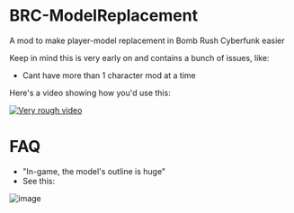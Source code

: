 # BRC-ModelReplacement
 A mod to make player-model replacement in Bomb Rush Cyberfunk easier

 Keep in mind this is very early on and contains a bunch of issues, like:
* Cant have more than 1 character mod at a time


Here's a video showing how you'd use this:

[![Very rough video](https://img.youtube.com/vi/BoFOzLmoFgA/0.jpg)](https://www.youtube.com/watch?v=BoFOzLmoFgA)

# FAQ

* "In-game, the model's outline is huge"
* See this:


![image](https://github.com/TheSmallBlue/BRC-ModelReplacement/assets/24967815/ff537217-5f0e-425b-9bcc-abfa7bf25fe6)


